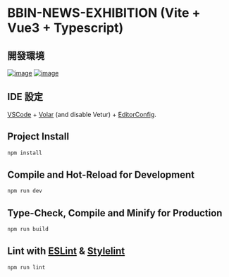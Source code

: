 # BBIN-NEWS-EXHIBITION (Vite + Vue3 + Typescript)
## 開發環境

[![image](https://img.shields.io/badge/nvm-v0.38.0-success)](https://titangene.github.io/article/nvm.html)
[![image](https://img.shields.io/badge/node.js-v18.16.0^-success)](https://nodejs.org/dist/v18.16.0/)

## IDE 設定

[VSCode](https://code.visualstudio.com/) + [Volar](https://marketplace.visualstudio.com/items?itemName=Vue.volar) (and disable Vetur) + [EditorConfig](https://marketplace.visualstudio.com/items?itemName=EditorConfig.EditorConfig).

## Project Install
```sh
npm install
```
## Compile and Hot-Reload for Development

```sh
npm run dev
```
## Type-Check, Compile and Minify for Production

```sh
npm run build
```
## Lint with [ESLint](https://eslint.org/) & [Stylelint](https://stylelint.io/)

```sh
npm run lint
```